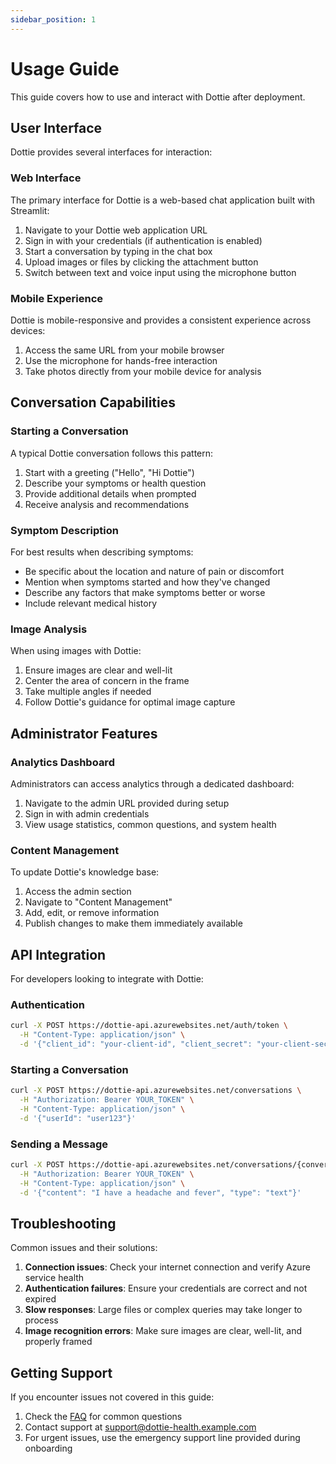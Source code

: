 ```yaml
---
sidebar_position: 1
---
```


# Usage Guide

This guide covers how to use and interact with Dottie after deployment.

## User Interface

Dottie provides several interfaces for interaction:

### Web Interface

The primary interface for Dottie is a web-based chat application built with Streamlit:

1. Navigate to your Dottie web application URL
2. Sign in with your credentials (if authentication is enabled)
3. Start a conversation by typing in the chat box
4. Upload images or files by clicking the attachment button
5. Switch between text and voice input using the microphone button

### Mobile Experience

Dottie is mobile-responsive and provides a consistent experience across devices:

1. Access the same URL from your mobile browser
2. Use the microphone for hands-free interaction
3. Take photos directly from your mobile device for analysis

## Conversation Capabilities

### Starting a Conversation

A typical Dottie conversation follows this pattern:

1. Start with a greeting ("Hello", "Hi Dottie")
2. Describe your symptoms or health question
3. Provide additional details when prompted
4. Receive analysis and recommendations

### Symptom Description

For best results when describing symptoms:

- Be specific about the location and nature of pain or discomfort
- Mention when symptoms started and how they've changed
- Describe any factors that make symptoms better or worse
- Include relevant medical history

### Image Analysis

When using images with Dottie:

1. Ensure images are clear and well-lit
2. Center the area of concern in the frame
3. Take multiple angles if needed
4. Follow Dottie's guidance for optimal image capture

## Administrator Features

### Analytics Dashboard

Administrators can access analytics through a dedicated dashboard:

1. Navigate to the admin URL provided during setup
2. Sign in with admin credentials
3. View usage statistics, common questions, and system health

### Content Management

To update Dottie's knowledge base:

1. Access the admin section
2. Navigate to "Content Management"
3. Add, edit, or remove information
4. Publish changes to make them immediately available

## API Integration

For developers looking to integrate with Dottie:

### Authentication

```bash
curl -X POST https://dottie-api.azurewebsites.net/auth/token \
  -H "Content-Type: application/json" \
  -d '{"client_id": "your-client-id", "client_secret": "your-client-secret"}'
```

### Starting a Conversation

```bash
curl -X POST https://dottie-api.azurewebsites.net/conversations \
  -H "Authorization: Bearer YOUR_TOKEN" \
  -H "Content-Type: application/json" \
  -d '{"userId": "user123"}'
```

### Sending a Message

```bash
curl -X POST https://dottie-api.azurewebsites.net/conversations/{conversation_id}/messages \
  -H "Authorization: Bearer YOUR_TOKEN" \
  -H "Content-Type: application/json" \
  -d '{"content": "I have a headache and fever", "type": "text"}'
```

## Troubleshooting

Common issues and their solutions:

1. **Connection issues**: Check your internet connection and verify Azure service health
2. **Authentication failures**: Ensure your credentials are correct and not expired
3. **Slow responses**: Large files or complex queries may take longer to process
4. **Image recognition errors**: Make sure images are clear, well-lit, and properly framed

## Getting Support

If you encounter issues not covered in this guide:

1. Check the [FAQ](./faq.md) for common questions
2. Contact support at support@dottie-health.example.com
3. For urgent issues, use the emergency support line provided during onboarding 
